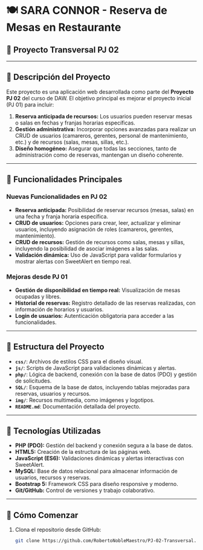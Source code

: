 # 🍽 **SARA CONNOR - Reserva de Mesas en Restaurante**  

## 🚀 **Proyecto Transversal PJ 02**  

---

## 📝 **Descripción del Proyecto**  
Este proyecto es una aplicación web desarrollada como parte del **Proyecto PJ 02** del curso de DAW. El objetivo principal es mejorar el proyecto inicial (PJ 01) para incluir:  

1. **Reserva anticipada de recursos:** Los usuarios pueden reservar mesas o salas en fechas y franjas horarias específicas.  
2. **Gestión administrativa:** Incorporar opciones avanzadas para realizar un CRUD de usuarios (camareros, gerentes, personal de mantenimiento, etc.) y de recursos (salas, mesas, sillas, etc.).  
3. **Diseño homogéneo:** Asegurar que todas las secciones, tanto de administración como de reservas, mantengan un diseño coherente.  

---

## 🚀 **Funcionalidades Principales**  

### **Nuevas Funcionalidades en PJ 02**  
- **Reserva anticipada:** Posibilidad de reservar recursos (mesas, salas) en una fecha y franja horaria específica.  
- **CRUD de usuarios:** Opciones para crear, leer, actualizar y eliminar usuarios, incluyendo asignación de roles (camareros, gerentes, mantenimiento).  
- **CRUD de recursos:** Gestión de recursos como salas, mesas y sillas, incluyendo la posibilidad de asociar imágenes a las salas.  
- **Validación dinámica:** Uso de JavaScript para validar formularios y mostrar alertas con SweetAlert en tiempo real.  

### **Mejoras desde PJ 01**  
- **Gestión de disponibilidad en tiempo real:** Visualización de mesas ocupadas y libres.  
- **Historial de reservas:** Registro detallado de las reservas realizadas, con información de horarios y usuarios.  
- **Login de usuarios:** Autenticación obligatoria para acceder a las funcionalidades.  

---

## 📂 **Estructura del Proyecto**  

- **`css/`**: Archivos de estilos CSS para el diseño visual.  
- **`js/`**: Scripts de JavaScript para validaciones dinámicas y alertas.  
- **`php/`**: Lógica de backend, conexión con la base de datos (PDO) y gestión de solicitudes.  
- **`SQL/`**: Esquema de la base de datos, incluyendo tablas mejoradas para reservas, usuarios y recursos.  
- **`img/`**: Recursos multimedia, como imágenes y logotipos.  
- **`README.md`**: Documentación detallada del proyecto.  

---

## 🔧 **Tecnologías Utilizadas**  

- **PHP (PDO):** Gestión del backend y conexión segura a la base de datos.  
- **HTML5:** Creación de la estructura de las páginas web.  
- **JavaScript (ES6):** Validaciones dinámicas y alertas interactivas con SweetAlert.  
- **MySQL:** Base de datos relacional para almacenar información de usuarios, recursos y reservas.  
- **Bootstrap 5:** Framework CSS para diseño responsive y moderno.  
- **Git/GitHub:** Control de versiones y trabajo colaborativo.  

---

## 🚀 **Cómo Comenzar**  

1. Clona el repositorio desde GitHub:  
   ```bash
   git clone https://github.com/RobertoNobleMaestro/PJ-02-Transversal.git
